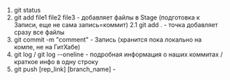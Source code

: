 1.  git status
2.  git add file1 file2 file3    - добавляет файлы в Stage (подготовка к Записи, еще не сама запись=коммит)
2.1 git add .                    - точка добавляет сразу все файлы
3.  git commit -m "comment"      -  Запись (хранится пока локально на компе, не на ГитХабе)
4.  git log / git log --oneline  - подробная информация о наших коммитах / краткое инфо в одну строку
5.  git push [rep_link] [branch_name] - 